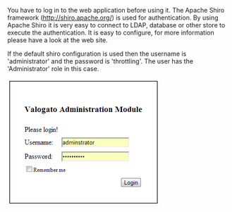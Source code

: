 You have to log in to the web application before using it.
The Apache Shiro framework (http://shiro.apache.org/) is used for authentication. By using Apache Shiro it is very easy to connect to LDAP, database or other store to execute the authentication. It is easy to configure, for more information please have a look at the web site.

If the default shiro configuration is used then the username is 'administrator' and the password is 'throttling'. The user has the 'Administrator' role in this case.

![images/1-login.png](images/1-login.png)